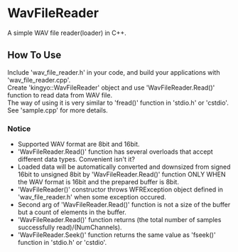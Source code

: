 # WavFileReader
A simple WAV file reader(loader) in C++.

  
## How To Use
Include 'wav_file_reader.h' in your code, and build your applications with 'wav_file_reader.cpp'.  
Create 'kingyo::WavFileReader' object and use 'WavFileReader.Read()' function to read data from WAV file.  
The way of using it is very similar to 'fread()' function in 'stdio.h' or 'cstdio'.  
See 'sample.cpp' for more details.

### Notice
* Supported WAV format are 8bit and 16bit.
* 'WavFileReader.Read()' function has several overloads that accept different data types. Convenient isn't it?
* Loaded data will be automatically converted and downsized from signed 16bit to unsigned 8bit by 'WavFileReader.Read()' function ONLY WHEN the WAV format is 16bit and the prepared buffer is 8bit.
* 'WavFileReader()' constructor throws WFRException object defined in 'wav_file_reader.h' when some exception occured.
* Second arg of 'WavFileReader.Read()' function is not a size of the buffer but a count of elements in the buffer.
* 'WavFileReader.Read()' function returns (the total number of samples successfully read)/(NumChannels).
* 'WavFileReader.Seek()' function returns the same value as 'fseek()' function in 'stdio.h' or 'cstdio'.
